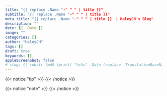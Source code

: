 ```yaml
---
title: "{{ replace .Name "-" " " | title }}"
subtitle: "{{ replace .Name "-" " " | title }}"
meta_title: "{{ replace .Name "-" " " | title }} ｜ HaleyCH's Blog"
description: ""
date: {{ .Date }}
image: ""
categories: []
author: "HaleyCH"
tags: []
draft: true
keywords: []
appleScreenShot: false
# slug: {{ substr (md5 (printf "%s%s" .Date (replace .TranslationBaseName "-" " " | title))) 4 8 }}
---
```


{{< notice "tip" >}}
{{< /notice >}}

{{< notice "note" >}}
{{< /notice >}}